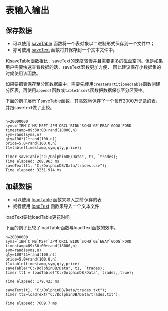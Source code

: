 # 表输入输出

## 保存数据

* 可以使用 [saveTable](../../funcs/s/saveTable.md) 函数将一个表对象以二进制形式保存到一个文件中；
* 亦可使用 [saveText](../../funcs/s/saveText.md) 函数将其保存到一个文本文件中。

和saveTable函数相比，saveText的速度较慢并且需要更多的磁盘空间。但是如果用户需要快速查看数据的话，saveText函数更加方便，
因此建议保存小数据集的时候使用该函数。

如果要把表保存至分区数据库中，需要先使用`createPartitionedTable`函数创建分区表，再使用`append!`函数或`tableInsert`函数把数据保存至分区表中。

下面的例子展示了saveTable函数，其高效地保存了一个含有2000万记录的表，并跟saveText做了比较。

```

n=20000000
syms=`IBM`C`MS`MSFT`JPM`ORCL`BIDU`SOHU`GE`EBAY`GOOG`FORD
timestamp=09:30:00+rand(18000,n)
sym=rand(syms,n)
qty=100*(1+rand(100,n))
price=5.0+rand(100.0,n)
t1=table(timestamp,sym,qty,price);
```

```
timer saveTable("C:/DolphinDB/Data", t1, `trades);
Time elapsed: 208.963 ms
saveText(t1, "C:/DolphinDB/Data/trades.csv");
Time elapsed: 3231.914 ms
```

## 加载数据

* 可以使用 [loadTable](../../funcs/l/loadTable.md) 函数来导入之前保存的表
* 或者使用 [loadText](../../funcs/l/loadText.md) 函数来导入一个文本文件

loadText要比loadTable更花时间。

下面的例子比较了loadTable函数与loadText函数的效率。

```
n=20000000
syms=`IBM`C`MS`MSFT`JPM`ORCL`BIDU`SOHU`GE`EBAY`GOOG`FORD
timestamp=09:30:00+rand(18000,n)
sym=rand(syms,n)
qty=100*(1+rand(100,n))
price=5.0+rand(100.0,n)
t1=table(timestamp,sym,qty,price)
saveTable("C:/DolphinDB/Data", t1, `trades);
timer tt1 = loadTable("C:/DolphinDB/Data",`trades,,true);

Time elapsed: 179.423 ms

saveText(t1, "C:/DolphinDB/Data/trades.txt");
timer tt2=loadText("C:/DolphinDB/Data/trades.txt");

Time elapsed: 7609.7 ms
```


